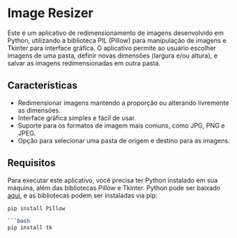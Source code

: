 # Image Resizer

Este é um aplicativo de redimensionamento de imagens desenvolvido em Python, utilizando a biblioteca PIL (Pillow) para manipulação de imagens e Tkinter para interface gráfica. O aplicativo permite ao usuário escolher imagens de uma pasta, definir novas dimensões (largura e/ou altura), e salvar as imagens redimensionadas em outra pasta.

## Características

- Redimensionar imagens mantendo a proporção ou alterando livremente as dimensões.
- Interface gráfica simples e fácil de usar.
- Suporte para os formatos de imagem mais comuns, como JPG, PNG e JPEG.
- Opção para selecionar uma pasta de origem e destino para as imagens.

## Requisitos

Para executar este aplicativo, você precisa ter Python instalado em sua máquina, além das bibliotecas Pillow e Tkinter. Python pode ser baixado [aqui](https://www.python.org/downloads/), e as bibliotecas podem ser instaladas via pip:

```bash
pip install Pillow

```bash
pip install tk
